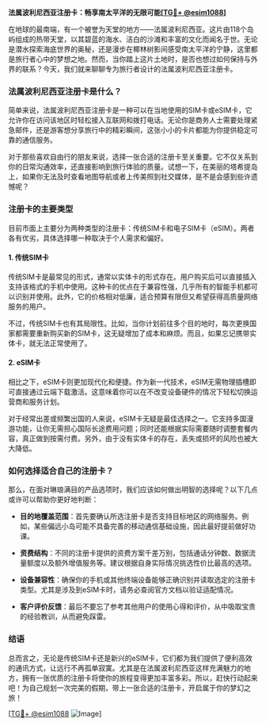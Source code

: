 **法属波利尼西亚注册卡：畅享南太平洋的无限可能[[TG💪+ @esim1088](https://t.me/s/esim1088)]**

在地球的最南端，有一个被誉为天堂的地方——法属波利尼西亚。这片由118个岛屿组成的热带天堂，以其碧蓝的海水、洁白的沙滩和丰富的文化而闻名于世。无论是潜水探索海底世界的奥秘，还是漫步在椰林树影间感受南太平洋的宁静，这里都是旅行者心中的梦想之地。然而，当你踏上这片土地时，是否也想过如何保持与外界的联系？今天，我们就来聊聊专为旅行者设计的法属波利尼西亚注册卡。

### 法属波利尼西亚注册卡是什么？

简单来说，法属波利尼西亚注册卡是一种可以在当地使用的SIM卡或eSIM卡，它允许你在访问该地区时轻松接入互联网和拨打电话。无论你是商务人士需要处理紧急邮件，还是游客想分享旅行中的精彩瞬间，这张小小的卡片都能为你提供稳定可靠的通信服务。

对于那些喜欢自由行的朋友来说，选择一张合适的注册卡至关重要。它不仅关系到你的日常沟通效率，还直接影响到旅行体验的质量。试想一下，在美丽的塔希提岛上，如果你无法及时查看地图导航或者上传美照到社交媒体，是不是会感到些许遗憾呢？

### 注册卡的主要类型

目前市面上主要分为两种类型的注册卡：传统SIM卡和电子SIM卡（eSIM）。两者各有优劣，具体选择哪一种取决于个人需求和偏好。

#### 1. 传统SIM卡

传统SIM卡是最常见的形式，通常以实体卡的形式存在。用户购买后可以直接插入支持该格式的手机中使用。这种卡的优点在于兼容性强，几乎所有的智能手机都可以识别并使用。此外，它的价格相对低廉，适合预算有限但又希望获得高质量网络服务的用户。

不过，传统SIM卡也有其局限性。比如，当你计划前往多个目的地时，每次更换国家都需要重新购买新的SIM卡，这无疑增加了成本和麻烦。而且，如果忘记携带实体卡，就无法正常使用了。

#### 2. eSIM卡

相比之下，eSIM卡则更加现代化和便捷。作为新一代技术，eSIM无需物理插槽即可直接通过云端下载激活。这意味着你可以在不改变设备硬件的情况下轻松切换运营商和服务计划。

对于经常出差或频繁出国的人来说，eSIM卡无疑是最佳选择之一。它支持多国漫游功能，让你无需担心国际长途费用问题；同时还能根据实际需要随时调整套餐内容，真正做到按需付费。另外，由于没有实体卡的存在，丢失或损坏的风险也被大大降低。

### 如何选择适合自己的注册卡？

那么，在面对琳琅满目的产品选项时，我们应该如何做出明智的选择呢？以下几点或许可以帮助你更好地判断：

- **目的地覆盖范围**：首先要确认所选注册卡是否支持目标地区的网络服务。例如，某些偏远小岛可能不具备完善的移动通信基础设施，因此最好提前做好功课。
  
- **资费结构**：不同的注册卡提供的资费方案千差万别，包括通话分钟数、数据流量额度以及额外增值服务等。建议根据自身实际情况挑选性价比最高的选项。

- **设备兼容性**：确保你的手机或其他终端设备能够正确识别并读取选定的注册卡类型。尤其是涉及到eSIM卡时，请务必查阅官方文档以验证适配情况。

- **客户评价反馈**：最后不要忘了参考其他用户的使用心得和评价，从中吸取宝贵的经验教训，从而避免踩雷。

### 结语

总而言之，无论是传统SIM卡还是新兴的eSIM卡，它们都为我们提供了便利高效的通讯方式，让远行不再孤单寂寞。尤其是在法属波利尼西亚这样充满魅力的地方，拥有一张优质的注册卡将使你的旅程变得更加丰富多彩。所以，赶快行动起来吧！为自己规划一次完美的假期，带上一张合适的注册卡，开启属于你的梦幻之旅！

[[TG💪+ @esim1088](https://t.me/s/esim1088) ![Image](https://i.postimg.cc/4NQfJmqS/Snipaste-2025-05-13-00-14-12.png)]